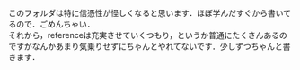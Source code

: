 このフォルダは特に信憑性が怪しくなると思います．ほぼ学んだすぐから書いてるので．ごめんちゃい．  
それから，referenceは充実させていくつもり，というか普通にたくさんあるのですがなんかあまり気乗りせずにちゃんとやれてないです．少しずつちゃんと書きます．  
